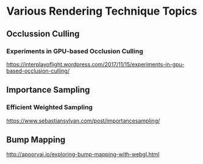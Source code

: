 # Various Rendering Technique Topics

## Occlussion Culling

### Experiments in GPU-based Occlusion Culling
 https://interplayoflight.wordpress.com/2017/11/15/experiments-in-gpu-based-occlusion-culling/

## Importance Sampling

### Efficient Weighted Sampling
 https://www.sebastiansylvan.com/post/importancesampling/

## Bump Mapping
 http://apoorvaj.io/exploring-bump-mapping-with-webgl.html


